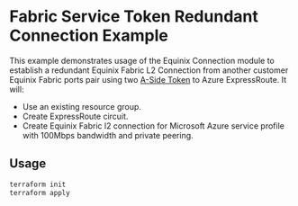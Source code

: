# Fabric Service Token Redundant Connection Example

This example demonstrates usage of the Equinix Connection module to establish a redundant Equinix Fabric L2 Connection from another customer Equinix Fabric ports pair using two [A-Side Token](https://docs.equinix.com/en-us/Content/Interconnection/Fabric/service%20tokens/Fabric-Service-Tokens.htm) to Azure ExpressRoute. It will:

- Use an existing resource group.
- Create ExpressRoute circuit.
- Create Equinix Fabric l2 connection for Microsoft Azure service profile with 100Mbps bandwidth and private peering.

## Usage

```bash
terraform init
terraform apply
```
